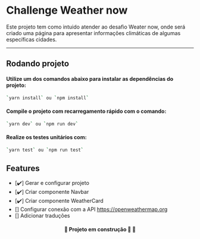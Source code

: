 # Challenge Weather now

Este projeto tem como intuido atender ao desafio Weater now, onde será criado uma página para apresentar informações climáticas de algumas específicas cidades.
 
 ----------------------------------------------------------------
## Rodando projeto

#### Utilize um dos comandos abaixo para instalar as dependências do projeto:
```sh
`yarn install` ou `npm install`
```
#### Compile o projeto com recarregamento rápido com o comando:
```sh
`yarn dev` ou `npm run dev`
```
#### Realize os testes unitários com:
```sh
`yarn test` ou `npm run test`
```

## Features

- [✔️] Gerar e configurar projeto
- [✔️] Criar componente Navbar
- [✔️] Criar componente WeatherCard
- [] Configurar conexão com a API https://openweathermap.org
- [] Adicionar traduções


<h4 align="center"> 
	🚧  Projeto em construção 🚀  🚧
</h4>
